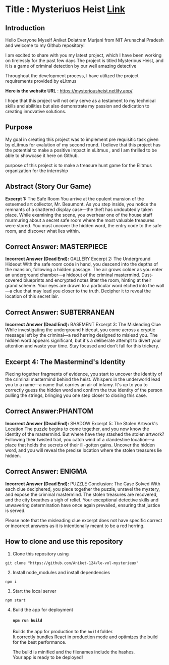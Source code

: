 # Title : Mysteriuos  Heist  [Link](https://mysteriousheist.netlify.app/)

## Introduction
Hello Everyone Myself Aniket Dolatram Murjani from NIT Arunachal Pradesh and welcome to my Github repository!

I am excited to share with you my latest project, which I have been working on tirelessly for the past few days The project is titled Mysterious Heist, and it is a game of criminal detection by our well amazing detective


Throughout the development process, I have utilized the project requirements provided by eLitmus 

**Here is the website URL** : https://mysteriousheist.netlify.app/

I hope that this project will not only serve as a testament to my technical skills and abilities but also demonstrate my passion and dedication to creating innovative solutions.
 
## Purpose 
My goal in creating this project was to implement pre requisitic task given by eLitmus for evalution of my second round. I believe that this project has the potential to make a positive impact in eLitmus , and I am thrilled to be able to showcase it here on Github.

purpose of this project is to make a treasure hunt game for the Elitmus organization for the internship 

## Abstract (Story Our Game)
**Excerpt 1:** The Safe Room
You arrive at the opulent mansion of the esteemed art collector, Mr. Beaumont. As you step inside, you notice the remnants of a shattered display case—the theft has undoubtedly taken place. While examining the scene, you overhear one of the house staff murmuring about a secret safe room where the most valuable treasures were stored. You must uncover the hidden word, the entry code to the safe room, and discover what lies within.

## Correct Answer: MASTERPIECE
**Incorrect Answer (Dead End):** GALLERY
Excerpt 2: The Underground Hideout
With the safe room code in hand, you descend into the depths of the mansion, following a hidden passage. The air grows colder as you enter an underground chamber—a hideout of the criminal mastermind. Dust-covered blueprints and encrypted notes litter the room, hinting at their grand scheme. Your eyes are drawn to a particular word etched into the wall—a clue that may lead you closer to the truth. Decipher it to reveal the location of this secret lair.

## Correct Answer: SUBTERRANEAN
**Incorrect Answer (Dead End):** BASEMENT
Excerpt 3: The Misleading Clue
While investigating the underground hideout, you come across a cryptic message left by the criminal—a red herring designed to mislead you. The hidden word appears significant, but it's a deliberate attempt to divert your attention and waste your time. Stay focused and don't fall for this trickery.

## Excerpt 4: The Mastermind's Identity
Piecing together fragments of evidence, you start to uncover the identity of the criminal mastermind behind the heist. Whispers in the underworld lead you to a name—a name that carries an air of infamy. It's up to you to correctly guess the hidden word and confirm the true identity of the person pulling the strings, bringing you one step closer to closing this case.

## Correct Answer:PHANTOM
**Incorrect Answer (Dead End):** SHADOW
Excerpt 5: The Stolen Artwork's Location
The puzzle begins to come together, and you now know the identity of the mastermind. But where have they stashed the stolen artwork? Following their twisted trail, you catch wind of a clandestine location—a place that holds the secrets of their ill-gotten gains. Uncover the hidden word, and you will reveal the precise location where the stolen treasures lie hidden.

## Correct Answer: ENIGMA
**Incorrect Answer (Dead End):** PUZZLE
Conclusion: The Case Solved
With each clue deciphered, you piece together the puzzle, unravel the mystery, and expose the criminal mastermind. The stolen treasures are recovered, and the city breathes a sigh of relief. Your exceptional detective skills and unwavering determination have once again prevailed, ensuring that justice is served.

Please note that the misleading clue excerpt does not have specific correct or incorrect answers as it is intentionally meant to be a red herring.


## How to clone and use this repository 

1. Clone this repository using 

```
git clone "https://github.com/Aniket-124/le-vol-mysterieux" 
```

2. Install node_modules and install dependencies

```
npm i  
```

3. Start the local server 
``` 
npm start  
```

4. Build the app for deployment 

    #### `npm run build`

    Builds the app for production to the `build` folder.\
    It correctly bundles React in production mode and optimizes the build for the best performance.

    The build is minified and the filenames include the hashes.\
    Your app is ready to be deployed!

